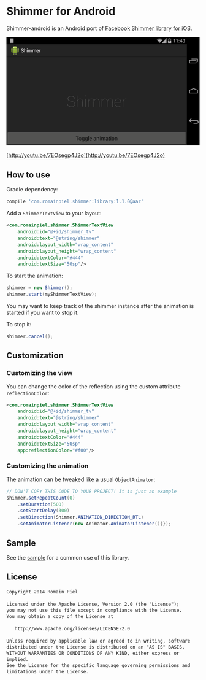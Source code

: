 # Shimmer for Android

Shimmer-android is an Android port of [Facebook Shimmer library for iOS](https://github.com/facebook/Shimmer).

[![ScreenShot](shimmer.gif)](http://youtu.be/7EOsegp4J2o)

[http://youtu.be/7EOsegp4J2o](http://youtu.be/7EOsegp4J2o)

## How to use

Gradle dependency:
```groovy
compile 'com.romainpiel.shimmer:library:1.1.0@aar'
```

Add a `ShimmerTextView` to your layout:
```xml
<com.romainpiel.shimmer.ShimmerTextView
    android:id="@+id/shimmer_tv"
    android:text="@string/shimmer"
    android:layout_width="wrap_content"
    android:layout_height="wrap_content"
    android:textColor="#444"
    android:textSize="50sp"/>
```

To start the animation:
```java
shimmer = new Shimmer();
shimmer.start(myShimmerTextView);
```

You may want to keep track of the shimmer instance after the animation is started if you want to stop it.

To stop it:
```java
shimmer.cancel();
```

## Customization

### Customizing the view

You can change the color of the reflection using the custom attribute `reflectionColor`:

```xml
<com.romainpiel.shimmer.ShimmerTextView
    android:id="@+id/shimmer_tv"
    android:text="@string/shimmer"
    android:layout_width="wrap_content"
    android:layout_height="wrap_content"
    android:textColor="#444"
    android:textSize="50sp"
    app:reflectionColor="#f00"/>
```

### Customizing the animation

The animation can be tweaked like a usual `ObjectAnimator`:
```java
// DON'T COPY THIS CODE TO YOUR PROJECT! It is just an example
shimmer.setRepeatCount(0)
    .setDuration(500)
    .setStartDelay(300)
    .setDirection(Shimmer.ANIMATION_DIRECTION_RTL)
    .setAnimatorListener(new Animator.AnimatorListener(){});
```

## Sample

See the [sample](https://github.com/RomainPiel/Shimmer-android/tree/master/sample) for a common use of this library.

## License
```
Copyright 2014 Romain Piel

Licensed under the Apache License, Version 2.0 (the "License");
you may not use this file except in compliance with the License.
You may obtain a copy of the License at

   http://www.apache.org/licenses/LICENSE-2.0

Unless required by applicable law or agreed to in writing, software
distributed under the License is distributed on an "AS IS" BASIS,
WITHOUT WARRANTIES OR CONDITIONS OF ANY KIND, either express or implied.
See the License for the specific language governing permissions and
limitations under the License.
```

